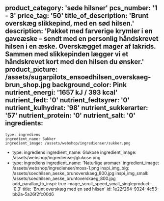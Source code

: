 product_category: 'søde hilsner'
pcs_number: '1 - 3'
price_tag: '50'
title_of_description: 'Brunt overskæg slikkepind, med en sød hilsen.'
description: 'Pakket med farverige krymler i en gaveæske – sendt med en personlig håndskrevet hilsen i en æske. Overskægget mager af lakrids. Sammen med slikkepinden lægger vi et håndskrevet kort med den hilsen du ønsker.'
product_picture: /assets/sugarpilots_ensoedhilsen_overskaeg-brun_shop.jpg
background_color: Pink
nutrient_energi: '1657 kJ / 393 kcal'
nutrient_fedt: '0'
nutrient_fedtsyrer: '0'
nutrient_kulhydrat: '98'
nutrient_sukkerarter: '57'
nutrient_protein: '0'
nutrient_salt: '0'
ingredients:
  -
    type: ingrediens
    ingredient_name: Sukker
    ingredient_image: /assets/webshop/ingredienser/sukker.png
  -
    type: ingrediens
    ingredient_name: Glukose
    ingredient_image: /assets/webshop/ingredienser/glukose.png
  -
    type: ingrediens
    ingredient_name: 'Naturlige aromaer'
    ingredient_image: /assets/webshop/ingredienser/moss-1.png
inspi_img_big: /assets/soedhilsen_aeske_brunoverskaeg_800.jpg
inspi_img_small: /assets/soedhilsen_aeske_bruntoverskaeg_800.jpg
add_parallax_to_inspi: true
image_scroll_speed_small_singleproduct: '0.3'
title: 'Brunt overskæg med en sød hilsen'
id: 1e22f264-9324-4c53-bb2a-5a26f2fc00d6
